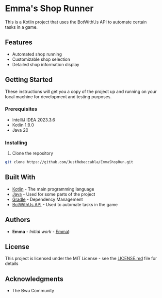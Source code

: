 # Emma's Shop Runner

This is a Kotlin project that uses the BotWithUs API to automate certain tasks in a game.

## Features

- Automated shop running
- Customizable shop selection
- Detailed shop information display

## Getting Started

These instructions will get you a copy of the project up and running on your local machine for development and testing purposes.

### Prerequisites

- IntelliJ IDEA 2023.3.6
- Kotlin 1.9.0
- Java 20

### Installing

1. Clone the repository
```bash
git clone https://github.com/JustRebeccabla/EmmaShopRun.git
```

## Built With

- [Kotlin](https://kotlinlang.org/) - The main programming language
- [Java](https://www.java.com/) - Used for some parts of the project
- [Gradle](https://gradle.org/) - Dependency Management
- [BotWithUs API](https://botwithus.net/) - Used to automate tasks in the game


## Authors

- **Emma** - *Initial work* - [Emma]([https://github.com/EmBWU]))

## License

This project is licensed under the MIT License - see the [LICENSE.md](LICENSE.md) file for details

## Acknowledgments

- The Bwu Community
